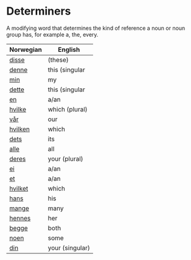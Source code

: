 # Determiners

A modifying word that determines the kind of reference a noun or noun group has, for example a, the, every.

| Norwegian | English |
| --- | --- |
| [disse](https://www.ordnett.no/search?language=no&phrase=disse) | (these) |  |
| [denne](https://www.ordnett.no/search?language=no&phrase=denne) | this (singular |  masculine and femenine) |
| [min](https://www.ordnett.no/search?language=no&phrase=min) | my |  |
| [dette](https://www.ordnett.no/search?language=no&phrase=dette) | this (singular |  neuter) |
| [en](https://www.ordnett.no/search?language=no&phrase=en) | a/an | m |
| [hvilke](https://www.ordnett.no/search?language=no&phrase=hvilke) | which (plural) |  |
| [vår](https://www.ordnett.no/search?language=no&phrase=vår) | our |  |
| [hvilken](https://www.ordnett.no/search?language=no&phrase=hvilken) | which | m |
| [dets](https://www.ordnett.no/search?language=no&phrase=dets) | its | i |
| [alle](https://www.ordnett.no/search?language=no&phrase=alle) | all |  |
| [deres](https://www.ordnett.no/search?language=no&phrase=deres) | your (plural) | None |
| [ei](https://www.ordnett.no/search?language=no&phrase=ei) | a/an | f |
| [et](https://www.ordnett.no/search?language=no&phrase=et) | a/an | i |
| [hvilket](https://www.ordnett.no/search?language=no&phrase=hvilket) | which | i |
| [hans](https://www.ordnett.no/search?language=no&phrase=hans) | his | m |
| [mange](https://www.ordnett.no/search?language=no&phrase=mange) | many |  |
| [hennes](https://www.ordnett.no/search?language=no&phrase=hennes) | her | f |
| [begge](https://www.ordnett.no/search?language=no&phrase=begge) | both |  |
| [noen](https://www.ordnett.no/search?language=no&phrase=noen) | some |  |
| [din](https://www.ordnett.no/search?language=no&phrase=din) | your (singular) |  |

